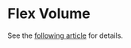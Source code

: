 # Flex Volume

See the [following article](https://vincentlauzon.com/2019/02/21/flex-volume-in-aks/) for details.
